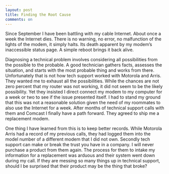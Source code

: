 ```yaml
---
layout: post
title: Finding the Root Cause
comments: on
---
```

Since September I have been battling with my cable Internet. About once a week the Internet dies. There is no warning, no error, no malfunction of the lights of the modem, it simply halts. Its death apparent by my modem’s inaccessible status page. A simple reboot brings it back alive.

Diagnosing a technical problem involves considering all possibilities from the possible to the probable. A good technician gathers facts, assesses the situation, and starts with the most probable thing and works from there. Unfortunately that is not how tech support worked with Motorola and Arris. They wanted me to exhaust all the possibilities. While the chances are not zero percent that my router was not working, it did not seem to be the likely possibility. Yet they insisted I direct connect my modem to my computer for a week or two to see if the issue presented itself. I had to stand my ground that this was not a reasonable solution given the need of my roommates to also use the Internet for a week. After months of technical support calls with them and Comcast I finally have a path forward. They agreed to ship me a replacement modem.

One thing I have learned from this is to keep better records. While Motorola Arris had a record of my previous calls, they had logged them into the model number of a different modem that I did not own. Secondly tech support can make or break the trust you have in a company. I will never purchase a product from them again. The process for them to intake my information for a replacement was arduous and their system went down during my call. If they are messing so many things up in technical support, should I be surprised that their product may be the thing that broke?